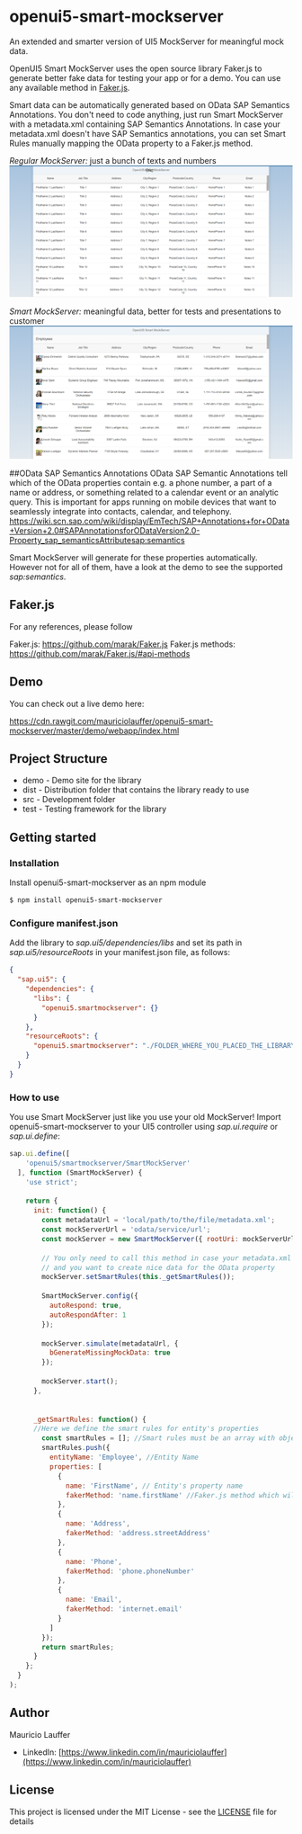 # openui5-smart-mockserver
An extended and smarter version of UI5 MockServer for meaningful mock data.

OpenUI5 Smart MockServer uses the open source library Faker.js to generate better fake data for testing your app or for a demo.
You can use any available method in [Faker.js](https://github.com/marak/Faker.js/#api-methods).

Smart data can be automatically generated based on OData SAP Semantics Annotations. You don't need to code anything, just run Smart MockServer with a metadata.xml containing SAP Semantics Annotations.
In case your metadata.xml doesn't have SAP Semantics annotations, you can set Smart Rules manually mapping the OData property to a Faker.js method.


*Regular MockServer:* just a bunch of texts and numbers
[<img src="mockserver.png">](https://raw.githubusercontent.com/mauriciolauffer/openui5-smart-mockserver/master/mockserver.png)

*Smart MockServer:* meaningful data, better for tests and presentations to customer
[<img src="smartmockserver.png">](https://raw.githubusercontent.com/mauriciolauffer/openui5-smart-mockserver/master/smartmockserver.png)


##OData SAP Semantics Annotations
OData SAP Semantic Annotations tell which of the OData properties contain e.g. a phone number, a part of a name or address, or something related to a calendar event or an analytic query. This is important for apps running on mobile devices that want to seamlessly integrate into contacts, calendar, and telephony.
https://wiki.scn.sap.com/wiki/display/EmTech/SAP+Annotations+for+OData+Version+2.0#SAPAnnotationsforODataVersion2.0-Property_sap_semanticsAttributesap:semantics

Smart MockServer will generate for these properties automatically. However not for all of them, have a look at the demo to see the supported *sap:semantics*.


## Faker.js
For any references, please follow

Faker.js: https://github.com/marak/Faker.js
Faker.js methods: https://github.com/marak/Faker.js/#api-methods


## Demo
You can check out a live demo here:

https://cdn.rawgit.com/mauriciolauffer/openui5-smart-mockserver/master/demo/webapp/index.html


## Project Structure
* demo - Demo site for the library
* dist - Distribution folder that contains the library ready to use
* src  - Development folder
* test - Testing framework for the library


## Getting started

### Installation
Install openui5-smart-mockserver as an npm module
```sh
$ npm install openui5-smart-mockserver
```

### Configure manifest.json
Add the library to *sap.ui5/dependencies/libs* and set its path in *sap.ui5/resourceRoots* in your manifest.json file, as follows:

```json
{
  "sap.ui5": {
    "dependencies": {
      "libs": {
        "openui5.smartmockserver": {}
      }
    },
    "resourceRoots": {
      "openui5.smartmockserver": "./FOLDER_WHERE_YOU_PLACED_THE_LIBRARY/openui5/smartmockserver/"
    }
  }
}
```

### How to use
You use Smart MockServer just like you use your old MockServer!
Import openui5-smart-mockserver to your UI5 controller using *sap.ui.require* or  *sap.ui.define*:

```javascript
sap.ui.define([
    'openui5/smartmockserver/SmartMockServer'
  ], function (SmartMockServer) {
    'use strict';

    return {
      init: function() {
        const metadataUrl = 'local/path/to/the/file/metadata.xml';
        const mockServerUrl = 'odata/service/url';
        const mockServer = new SmartMockServer({ rootUri: mockServerUrl });

        // You only need to call this method in case your metadata.xml doesn't have sap:semantics annotations
        // and you want to create nice data for the OData property
        mockServer.setSmartRules(this._getSmartRules());

        SmartMockServer.config({
          autoRespond: true,
          autoRespondAfter: 1
        });

        mockServer.simulate(metadataUrl, {
          bGenerateMissingMockData: true
        });

        mockServer.start();
      },


      _getSmartRules: function() {
      //Here we define the smart rules for entity's properties
        const smartRules = []; //Smart rules must be an array with objects such as the following example
        smartRules.push({
          entityName: 'Employee', //Entity Name
          properties: [
            {
              name: 'FirstName', // Entity's property name
              fakerMethod: 'name.firstName' //Faker.js method which will be used for this property
            },
            {
              name: 'Address',
              fakerMethod: 'address.streetAddress'
            },
            {
              name: 'Phone',
              fakerMethod: 'phone.phoneNumber'
            },
            {
              name: 'Email',
              fakerMethod: 'internet.email'
            }
          ]
        });
        return smartRules;
      }
    };
  }
);
```


## Author
Mauricio Lauffer

 - LinkedIn: [https://www.linkedin.com/in/mauriciolauffer](https://www.linkedin.com/in/mauriciolauffer)

## License
This project is licensed under the MIT License - see the [LICENSE](LICENSE) file for details
